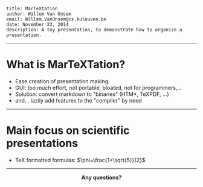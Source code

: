     title: MarTeXtation
    author: Willem Van Onsem
    email: Willem.VanOnsem@cs.kuleuven.be
    date: November 23, 2014
    description: A toy presentation, to demonstrate how to organize a presentation.

----

# What is MarTeXTation?

 - Ease creation of presentation making.
 - GUI: too much effort, not portable, bloated, not for programmers,...
 - Solution: convert markdown to "binaries" (HTM*, TeXPDF, ...)
 - and... lazily add features to the "compiler" by need
 
----

# Main focus on scientific presentations

 - TeX formatted formulas: $\phi=\frac{1+\sqrt{5}}{2}$

----

<center><strong>Any questions?</strong></center>